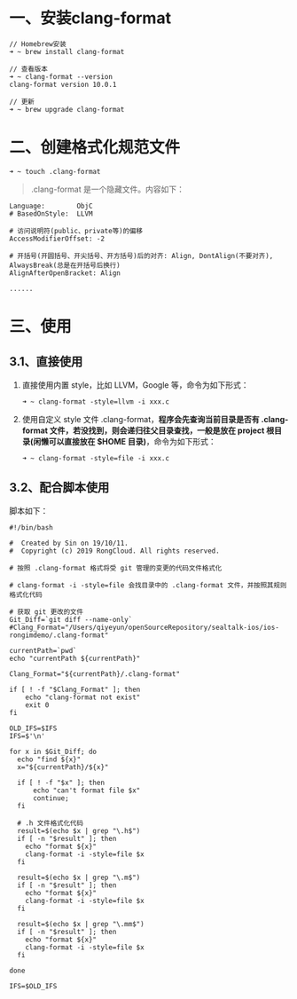 

# 一、安装clang-format

```
// Homebrew安装
➜ ~ brew install clang-format

// 查看版本
➜ ~ clang-format --version
clang-format version 10.0.1

// 更新
➜ ~ brew upgrade clang-format
```



# 二、创建格式化规范文件

```
➜ ~ touch .clang-format
```

> .clang-format 是一个隐藏文件。内容如下：

```
Language:        ObjC
# BasedOnStyle:  LLVM

# 访问说明符(public、private等)的偏移
AccessModifierOffset: -2

# 开括号(开圆括号、开尖括号、开方括号)后的对齐: Align, DontAlign(不要对齐), AlwaysBreak(总是在开括号后换行)
AlignAfterOpenBracket: Align

......
```



# 三、使用

## 3.1、直接使用

1. 直接使用内置 style，比如 LLVM，Google 等，命令为如下形式：

   ```
   ➜ ~ clang-format -style=llvm -i xxx.c
   ```

2. 使用自定义 style 文件 .clang-format，**程序会先查询当前目录是否有 .clang-format 文件，若没找到，则会递归往父目录查找，一般是放在 project 根目录(闲懒可以直接放在 $HOME 目录)**，命令为如下形式：

   ```
   ➜ ~ clang-format -style=file -i xxx.c
   ```



## 3.2、配合脚本使用

脚本如下：

```
#!/bin/bash

#  Created by Sin on 19/10/11.
#  Copyright (c) 2019 RongCloud. All rights reserved.

# 按照 .clang-format 格式将受 git 管理的变更的代码文件格式化

# clang-format -i -style=file 会找目录中的 .clang-format 文件，并按照其规则格式化代码

# 获取 git 更改的文件
Git_Diff=`git diff --name-only`
#Clang_Format="/Users/qiyeyun/openSourceRepository/sealtalk-ios/ios-rongimdemo/.clang-format"

currentPath=`pwd`
echo "currentPath ${currentPath}"

Clang_Format="${currentPath}/.clang-format"

if [ ! -f "$Clang_Format" ]; then
    echo "clang-format not exist"
    exit 0
fi

OLD_IFS=$IFS
IFS=$'\n'

for x in $Git_Diff; do
  echo "find ${x}"
  x="${currentPath}/${x}"

  if [ ! -f "$x" ]; then
      echo "can't format file $x"
      continue;
  fi

  # .h 文件格式化代码
  result=$(echo $x | grep "\.h$")
  if [ -n "$result" ]; then
    echo "format ${x}"
    clang-format -i -style=file $x
  fi

  result=$(echo $x | grep "\.m$")
  if [ -n "$result" ]; then
    echo "format ${x}"
    clang-format -i -style=file $x
  fi

  result=$(echo $x | grep "\.mm$")
  if [ -n "$result" ]; then
    echo "format ${x}"
    clang-format -i -style=file $x
  fi

done

IFS=$OLD_IFS
```



